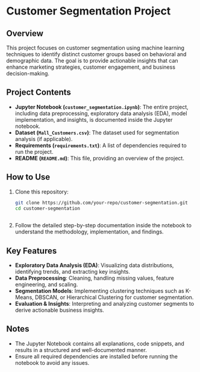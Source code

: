 # Customer Segmentation Project

## Overview
This project focuses on customer segmentation using machine learning techniques to identify distinct customer groups based on behavioral and demographic data. The goal is to provide actionable insights that can enhance marketing strategies, customer engagement, and business decision-making.

## Project Contents
- **Jupyter Notebook (`customer_segmentation.ipynb`)**: The entire project, including data preprocessing, exploratory data analysis (EDA), model implementation, and insights, is documented inside the Jupyter notebook. 
- **Dataset (`Mall_Customers.csv`)**: The dataset used for segmentation analysis (if applicable).
- **Requirements (`requirements.txt`)**: A list of dependencies required to run the project.
- **README (`README.md`)**: This file, providing an overview of the project.

## How to Use
1. Clone this repository:
   ```bash
   git clone https://github.com/your-repo/customer-segmentation.git
   cd customer-segmentation
  
2. Follow the detailed step-by-step documentation inside the notebook to understand the methodology, implementation, and findings.

## Key Features
- **Exploratory Data Analysis (EDA)**: Visualizing data distributions, identifying trends, and extracting key insights.
- **Data Preprocessing**: Cleaning, handling missing values, feature engineering, and scaling.
- **Segmentation Models**: Implementing clustering techniques such as K-Means, DBSCAN, or Hierarchical Clustering for customer segmentation.
- **Evaluation & Insights**: Interpreting and analyzing customer segments to derive actionable business insights.

## Notes
- The Jupyter Notebook contains all explanations, code snippets, and results in a structured and well-documented manner.
- Ensure all required dependencies are installed before running the notebook to avoid any issues.

